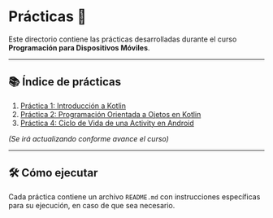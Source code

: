 # Prácticas 📝

Este directorio contiene las prácticas desarrolladas durante el curso **Programación para Dispositivos Móviles**.

---

## 📚 Índice de prácticas

1. [Práctica 1: Introducción a Kotlin](./practica1/)
2. [Práctica 2: Programación Orientada a Ojetos en Kotlin](./practica2/)
3. [Práctica 4: Ciclo de Vida de una Activity en Android](./practica4/)

*(Se irá actualizando conforme avance el curso)*

---

## 🛠️ Cómo ejecutar
Cada práctica contiene un archivo `README.md` con instrucciones específicas para su ejecución, en caso de que sea necesario.
